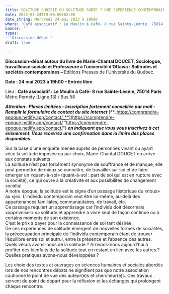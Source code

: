 ```yaml
---
title: SOLITUDE CHOISIE OU SOLITUDE SUBIE ? UNE EXPÉRIENCE CONTEMPORAINE
date: 2023-05-24T19:00:00+02:00
date_string: Mercredi 24 mai 2023 à 19h00
where: 'Café associatif : Le Moulin à Café- 8 rue Sainte-Léonie, 75014 Paris'
banner: ''
types:
- 'Discussion-débat '
draft: true

---
```

**Discussion-débat autour du livre de Marie-Chantal DOUCET, Sociologue, travailleuse sociale et Professeure à l’université d’Ottawa : Solitudes et sociétés contemporaines –** Editions Presses de l’Université du Québec.  
  
**Date : 24 mai 2023 à 19h00 – Entrée libre**  
  
Lieu : **Café associatif : Le Moulin à Café- 8 rue Sainte-Léonie, 75014 Paris**  
 Métro Pernety (Ligne 13) / Bus 58

**_Attention : Places limitées - Inscription fortement conseillée par mail - Remplir le formulaire de contact du site Internet_** [**_https://comprendre-epoque.netlify.app/contact/_**](https://comprendre-epoque.netlify.app/contact/ "https://comprendre-epoque.netlify.app/contact/") **_en indiquant que vous vous inscrivez à cet évènement. Vous recevrez une confirmation dans la limite des places disponibles._**  
  
Sur la base d’une enquête menée auprès de personnes vivant ou ayant vécu la solitude imposée ou par choix, Marie-Chantal DOUCET en arrive aux constats suivants :  
La solitude n’est pas forcément synonyme de souffrance et de manque, elle peut permettre de mieux se connaître, de travailler sur soi et de faire émerger un «quant-à-soi» (quant-à-soi : part de soi qui est en rupture avec la société), ce qui ouvre à la créativité et aux possibilités de changement sociétal.  
A notre époque, la solitude est le signe d’un passage historique du «nous» au «je». L’individu contemporain veut être lui-même, au-delà des appartenances familiales, communautaires, de travail, etc.  
Ce passage requiert un apprentissage car l’individu doit désormais «apprivoiser» sa solitude et apprendre à vivre seul de façon continue ou à certains moments de son existence.  
C’est le prix à payer pour la connaissance de soi tant désirée.  
De ces expériences de solitude émergent de nouvelles formes de socialités, la préoccupation principale de l’individu contemporain étant de trouver l’équilibre entre soi et autrui, entre la présence et l’absence des autres.  
Quels vécus avons-nous de la solitude ? Arrivons-nous aujourd’hui à profiter des bienfaits de la solitude tout en restant en lien avec les autres ? Quelles pratiques avons-nous développées ?  
  
Les choix des textes et ouvrages en sciences humaines et sociales abordés lors de nos rencontres débats ne signifient pas que notre association cautionne le point de vue des auteur(e)s et chercheur(e)s. Ces travaux servent de point de départ pour la réflexion et les échanges qui prolongent chaque rencontre.